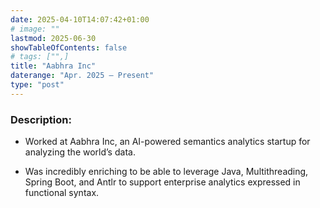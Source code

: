 ```yaml
---
date: 2025-04-10T14:07:42+01:00
# image: ""
lastmod: 2025-06-30
showTableOfContents: false
# tags: ["",]
title: "Aabhra Inc"
daterange: "Apr. 2025 – Present"
type: "post"
---
```


### Description:
- Worked at Aabhra Inc, an AI-powered semantics analytics startup for analyzing the world’s data. 


- Was incredibly enriching to be able to leverage Java, Multithreading, Spring Boot, and Antlr to support enterprise analytics expressed in functional syntax. 